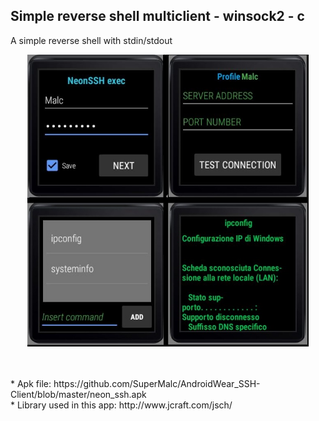 ## Simple reverse shell multiclient - winsock2 - c
A simple reverse shell with stdin/stdout

<p align="center">
  <img src="https://github.com/SuperMalc/AndroidWear_SSH-Client/blob/master/picture.jpg" width="450" title="InstaBackupBot">
</p>
<br />
<br />
* Apk file: https://github.com/SuperMalc/AndroidWear_SSH-Client/blob/master/neon_ssh.apk
<br />
* Library used in this app: http://www.jcraft.com/jsch/
